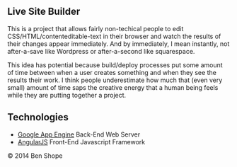 ## Live Site Builder

This is a project that allows fairly non-techical people to edit CSS/HTML/contenteditable-text in their browser and watch the results of their changes appear immediately.  And by immediately, I mean instantly, not after-a-save like Wordpress or after-a-second like squarespace.

This idea has potential because build/deploy processes put some amount of time between when a user creates something and when they see the results their work.  I think people underestimate how much that (even very small) amount of time saps the creative energy that a human being feels while they are putting together a project.

## Technologies
+ [Google App Engine](https://developers.google.com/appengine/docs/python/) Back-End Web Server
+ [AngularJS](http://angularjs.org/) Front-End Javascript Framework

© 2014 Ben Shope
